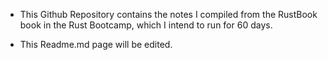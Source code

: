 - This Github Repository contains the notes I compiled from the RustBook book in the Rust Bootcamp, which I intend to run for 60 days. 

- This Readme.md page will be edited.  